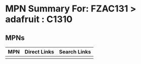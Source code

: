 



# MPN Summary For: FZAC131 > adafruit : C1310

## MPNs
  

|MPN|Direct Links|Search Links|
| :--- | :--- | :--- |
||||
